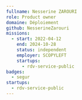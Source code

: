 ```yaml
---
fullname: Nesserine ZAROURI
role: Product owner
domaine: Déploiement
github: NesserineZarouri
missions:
  - start: 2022-04-12
    end: 2024-10-28
    status: independent
    employer: SCOPYLEFT
    startups:
      - rdv-service-public
badges:
  - segur
startups:
  - rdv-service-public
---
```

